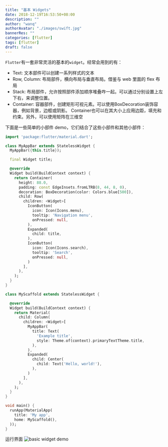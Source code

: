 ```yaml
---
title: "基本 Widgets"
date: 2018-12-19T16:53:50+08:00
description: ""
author: "wanq"
authorAvatar: "./images/swift.jpg"
bannerRes: ""
categories: [flutter]
tags: [flutter]
draft: false
---
```

`Flutter`有一套非常灵活的基本的`widget`。经常会用到的有：
* Text: 文本部件可以创建一系列样式的文本
* Row, Column: 布局部件，横向布局与垂直布局。借鉴与 web 里面的 flex 布局
* Stack: 布局部件，允许按照部件添加顺序堆叠咋一起。可以通过分别设置上左下右，来调整位置。
* Container: 容器部件，创建矩形可视元素。可以使用BoxDecoration装饰容器，例如背景，边框或阴影。 Container也可以在其大小上应用边距，填充和约束。另外，可以使用矩阵在三维空
<!--more-->
下面是一些简单的小部件 demo，它们结合了这些小部件和其他小部件：
```dart
import 'package:flutter/material.dart';

class MyAppBar extends StatelessWidget {
  MyAppBar({this.title});

  final Widget title;

  @override
  Widget build(BuildContext context) {
    return Container(
      height: 88.0,
      padding: const EdgeInsets.fromLTRB(8, 44, 8, 0),
      decoration: BoxDecoration(color: Colors.blue[500]),
      child: Row(
        children: <Widget>[
          IconButton(
            icon: Icon(Icons.menu),
            tooltip: 'Navigation menu',
            onPressed: null,
          ),
          Expanded(
            child: title,
          ),
          IconButton(
            icon: Icon(Icons.search),
            tooltip: 'Search',
            onPressed: null,
          )
        ],
      ),
    );
  }
}

class MyScaffold extends StatelessWidget {

  @override
  Widget build(BuildContext context) {
    return Material(
      child: Column(
        children: <Widget>[
          MyAppBar(
            title: Text(
              'Example title',
              style: Theme.of(context).primaryTextTheme.title,
            ),
          ),
          Expanded(
            child: Center(
              child: Text('Hello, world!'),
            ),
          )
        ],
      ),
    );
  }
}

void main() {
  runApp(MaterialApp(
    title: 'My app',
    home: MyScaffold(),
  ));
}
```
运行界面
![basic widget demo](/post/flutter/QQ20181219-172802@2x.png)

